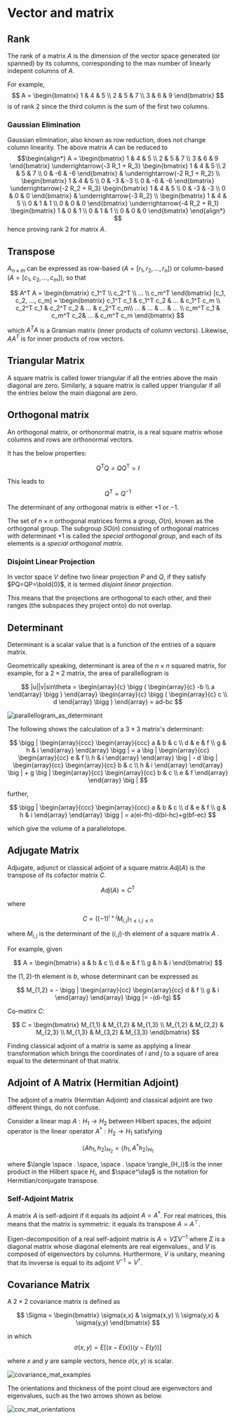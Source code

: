 # Vector and matrix

## Rank

The rank of a matrix $A$ is the dimension of the vector space generated (or spanned) by its columns, corresponding to the max number of linearly indepent columns of $A$.

For example,
$$
A =
\begin{bmatrix}
      1 & 4 & 5 \\
      2 & 5 & 7 \\
      3 & 6 & 9
\end{bmatrix}
$$
is of rank $2$ since the third column is the sum of the first two columns.

### Gaussian Elimination

Gaussian elimination, also known as row reduction, does not change column linearity. The above matrix $A$ can be reduced to 
$$\begin{align*}
A = 
\begin{bmatrix}
      1 & 4 & 5 \\
      2 & 5 & 7 \\
      3 & 6 & 9
\end{bmatrix}
\underrightarrow{-3 R_1 + R_3}
\begin{bmatrix}
      1 & 4 & 5 \\
      2 & 5 & 7 \\
      0 & -6 & -6
\end{bmatrix}
& \underrightarrow{-2 R_1 + R_2} \\
\begin{bmatrix}
      1 & 4 & 5 \\
      0 & -3 & -3 \\
      0 & -6 & -6
\end{bmatrix}
\underrightarrow{-2 R_2 + R_3} 
\begin{bmatrix}
      1 & 4 & 5 \\
      0 & -3 & -3 \\
      0 & 0 & 0
\end{bmatrix}
& \underrightarrow{-3 R_2} \\
\begin{bmatrix}
      1 & 4 & 5 \\
      0 & 1 & 1 \\
      0 & 0 & 0
\end{bmatrix}
\underrightarrow{-4 R_2 + R_1}
\begin{bmatrix}
      1 & 0 & 1 \\
      0 & 1 & 1 \\
      0 & 0 & 0
\end{bmatrix}
\end{align*}
$$
hence proving rank $2$ for matrix $A$.

## Transpose

$A_{n \times m}$ can be expressed as row-based ($A=[r_1, r_2, ..., r_n]$) or column-based ($A=[c_1, c_2, ..., c_m]$), so that

$$
A^T A = 
\begin{bmatrix}
      c_1^T \\
      c_2^T \\
      ... \\
      c_m^T 
\end{bmatrix}
[c_1, c_2, ..., c_m] =
\begin{bmatrix}
      c_1^T c_1 & c_1^T c_2 & ... & c_1^T c_m \\
      c_2^T c_1 & c_2^T c_2 & ... & c_2^T c_m\\
      ... & ... & ... & ... \\
      c_m^T c_1 & c_m^T c_2& ... & c_m^T c_m
\end{bmatrix}
$$

which $A^T A$ is a Gramian matrix (inner products of column vectors). Likewise, $A A^T$ is for inner products of row vectors.

## Triangular Matrix

A square matrix is called lower triangular if all the entries above the main diagonal are zero. Similarly, a square matrix is called upper triangular if all the entries below the main diagonal are zero.

## Orthogonal matrix

An orthogonal matrix, or orthonormal matrix, is a real square matrix whose columns and rows are orthonormal vectors.

It has the below properties:

$$
Q^\text{T}Q=QQ^\text{T}=I
$$

This leads to
$$
Q^\text{T}=Q^{-1}
$$

The determinant of any orthogonal matrix is either $+1$ or $−1$.

The set of $n \times n$ orthogonal matrices forms a group, $O(n)$, known as the orthogonal group. The subgroup $SO(n)$ consisting of orthogonal matrices with determinant $+1$ is called the *special orthogonal group*, and each of its elements is a *special orthogonal matrix*.

### Disjoint Linear Projection

In vector space $V$ define two linear projection $P$ and $Q$, if they satisfy $PQ=QP=\bold{0}$, it is termed *disjoint linear projection*.

This means that the projections are orthogonal to each other, and their ranges (the subspaces they project onto) do not overlap.

## Determinant

Determinant is a scalar value that is a function of the entries of a square matrix.

Geometrically speaking, determinant is area of the $n \times n$ squared matrix, for example, for a $2 \times 2$ matrix, the area of parallellogram is

$$
|u||v|sin\theta = 
\begin{array}{c}
    \bigg (
    \begin{array}{c}
      -b \\
      a
    \end{array}
    \bigg )
\end{array}
\begin{array}{c}
    \bigg (
    \begin{array}{c}
      c \\
      d
    \end{array}
    \bigg )
\end{array} =
ad-bc
$$

![parallellogram_as_determinant](imgs/parallellogram_as_determinant.svg.png "parallellogram_as_determinant")

The following shows the calculation of a $3 \times 3$ matrix's determinant:

$$
\bigg |
\begin{array}{ccc}
    \begin{array}{ccc}
      a & b & c \\
      d & e & f \\
      g & h & i
    \end{array}
\end{array}
\bigg | =
a
\big |
\begin{array}{cc}
    \begin{array}{cc}
      e & f \\
      h & i 
    \end{array}
\end{array}
\big | -
d
\big |
\begin{array}{cc}
    \begin{array}{cc}
      b & c \\
      h & i 
    \end{array}
\end{array}
\big | +
g
\big |
\begin{array}{cc}
    \begin{array}{cc}
      b & c \\
      e & f 
    \end{array}
\end{array}
\big |
$$

further,

$$
\bigg |
\begin{array}{ccc}
    \begin{array}{ccc}
      a & b & c \\
      d & e & f \\
      g & h & i
    \end{array}
\end{array}
\bigg | =
a(ei-fh)-d(bi-hc)+g(bf-ec)
$$

which give the volume of a parallelotope.

## Adjugate Matrix

Adjugate, adjunct or classical adjoint of a square matrix $Adj(A)$ is the transpose of its cofactor matrix $C$.

$$
Adj(A) = C^\text{T}
$$

where

$$
C = \big( (-1)^{i+j} M_{i,j} \big)_{1\leq i,j \leq n}
$$

where $M_{i,j}$ is the determinant of the $(i,j)$-th element of a square matrix $A$ .

For example, given

$$
A =
\begin{bmatrix}
      a & b & c \\
      d & e & f \\
      g & h & i
\end{bmatrix}
$$

the $(1,2)$-th element is $b$, whose determinant can be expressed as

$$
M_{1,2} = -
\bigg |
\begin{array}{cc}
    \begin{array}{cc}
      d & f \\
      g & i
    \end{array}
\end{array}
\bigg |= -(di-fg)
$$

Co-matirx $C$:

$$
C =
\begin{bmatrix}
      M_{1,1} & M_{1,2} & M_{1,3} \\
      M_{1,2} & M_{2,2} & M_{2,3} \\
      M_{1,3} & M_{3,2} & M_{3,3}
\end{bmatrix}
$$

Finding classical adjoint of a matrix is same as applying a linear transformation which brings the coordinates of $i$ and $j$ to a square of area equal to the determinant of that matrix.

## Adjoint of A Matrix (Hermitian Adjoint)

The adjoint of a matrix (Hermitian Adjoint) and classical adjoint are two different things, do not confuse.

Consider a linear map $A: H_1 \rightarrow H_2$ between Hilbert spaces, the adjoint operator is the linear operator $A^\dag: H_2 \rightarrow H_1$ satisfying

$$
\langle A h_1, h_2 \rangle_{H_2} =
\langle h_1, A^\dag h_2 \rangle_{H_1}
$$

where $\langle \space . \space, \space . \space \rangle_{H_i}$ is the inner product in the Hilbert space $H_i$, and $\space^\dag$ is the notation for Hermitian/conjugate transpose.

### Self-Adjoint Matrix

A matrix $A$ is self-adjoint if it equals its adjoint $A = A^\dag$.
For real matrices, this means that the matrix is symmetric: it equals its transpose $A = A^\top$.

Eigen-decomposition of a real self-adjoint matrix is $A = V\Sigma V^{-1}$ where $\Sigma$ is a diagonal matrix whose diagonal elements are real eigenvalues., and $V$ is composed of eigenvectors by columns.
Hurthermore, $V$ is unitary, meaning that its invverse is equal to its adjoint $V^{-1}=V^{\dag}$.

## Covariance Matrix

A $2 \times 2$ covariance matrix is defined as

$$
\Sigma = 
\begin{bmatrix}
      \sigma(x,x) & \sigma(x,y) \\
      \sigma(y,x) & \sigma(y,y)
\end{bmatrix}
$$

in which
$$
\sigma(x,y) = E [ \big(x - E(x) \big) \big(y - E(y)\big) ]
$$

where $x$ and $y$ are sample vectors, hence $\sigma(x,y)$ is scalar. 

![covariance_mat_examples](imgs/covariance_mat_examples.png "covariance_mat_examples")

The orientations and thickness of the point cloud are eigenvectors and eigenvalues, such as the two arrows shown as below.

![cov_mat_orientations](imgs/cov_mat_orientations.png "cov_mat_orientations")

